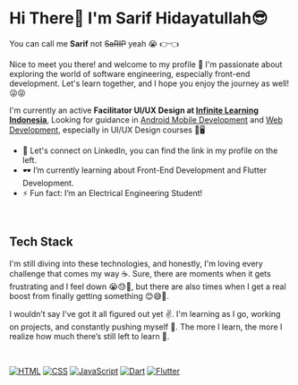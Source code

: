# Hi There👋 I'm Sarif Hidayatullah😎
You can call me <b>Sarif</b> not <s>SaRIP</s> yeah 😭 👉👈

Nice to meet you there! and welcome to my profile 🍷 I'm passionate about exploring the world of software engineering, especially front-end development. Let's learn together, and I hope you enjoy the journey as well! 😜😝

I'm currently an active <b>Facilitator UI/UX Design at [Infinite Learning Indonesia](https://www.infinitelearning.id)</b>, Looking for guidance in [Android Mobile Development](https://www.infinitelearning.id/learningall) and [Web Development](https://www.infinitelearning.id/learningall), especially in UI/UX Design courses 📱🖥️

- 🙌 Let's connect on LinkedIn, you can find the link in my profile on the left.
- 🕶️ I’m currently learning about Front-End Development and Flutter Development.
- ⚡ Fun fact: I’m an Electrical Engineering Student!

<br>

## Tech Stack
I'm still diving into these technologies, and honestly, I'm loving every challenge that comes my way ☕. Sure, there are moments when it gets frustrating and I feel down 😭😓🤯, but there are also times when I get a real boost from finally getting something 😊😅🥰.

I wouldn’t say I've got it all figured out yet ✌️. I'm learning as I go, working on projects, and constantly pushing myself 🚀. The more I learn, the more I realize how much there’s still left to learn 🌱.

<br>

<!-- source icon: https://dev.to/envoy_/150-badges-for-github-pnk -->
[![HTML](https://img.shields.io/badge/HTML-%231F1F1F?style=for-the-badge&logo=html5&logoColor=orange)](https://developer.mozilla.org/en-US/docs/Learn/Getting_started_with_the_web/HTML_basics)
[![CSS](https://img.shields.io/badge/CSS-%231F1F1F?&style=for-the-badge&logo=css3&logoColor=blue)](https://developer.mozilla.org/en-US/docs/Learn/CSS/First_steps/What_is_CSS)
[![JavaScript](https://img.shields.io/badge/JavaScript-%231F1F1F?style=for-the-badge&logo=javascript&logoColor=F7DF1E)](https://developer.mozilla.org/en-US/docs/Learn/JavaScript/First_steps/What_is_JavaScript)
[![Dart](https://img.shields.io/badge/Dart-%231F1F1F?style=for-the-badge&logo=dart&logoColor=green)](https://dart.dev/overview)
[![Flutter](https://img.shields.io/badge/Flutter-%231F1F1F?style=for-the-badge&logo=flutter&logoColor=blue)](https://docs.flutter.dev/ui)





<br>



